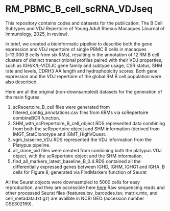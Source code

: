 # RM_PBMC_B_cell_scRNA_VDJseq
This repository contains codes and datasets for the publication: The B Cell Subtypes and VDJ Repertoire of Young Adult Rhesus Macaques (Journal of Immunology, 2025, in review).

In brief, we created a bioinformatic pipeline to describe both the gene expression and VDJ repertoire of single PBMC B cells in macaques (~13,000 B cells from six RMs), resulting in the annotation of 12 RM B cell clusters of distinct transcriptional profiles paired with their VDJ properties, such as IGH/K/L-V(D)JC gene family and subtype usage, CSR status, SHM rate and levels, CDRH3 AA length and hydrophobicity scores. Both gene expression and the VDJ repertoire of the global RM B cell population were also described. 

Here are all the original (non-downsampled) datasets for the generation of the main figures. 
1. scReoertoire_B_cell files were generated from filtered_contig_annotations.csv files from 6RMs via scRepertoire combineBCR function.
2. SHM_with_scPrepertoire_B_cell_object.RDS represented data combining from both the scRepertoire object and SHM information (derived from IMGT_StatClonotype and IGMT_HighVQuest. 
3. vgm_baseline_VDJ.RDS represented the VDJ information from the Platypus pipeline.
4. all_clone_pid files were created from combining both the platypus VDJ object, with the scRepertoire object and the SHM information. 
5. find_all_markers_latest_baseline_B_0.4.RDS contained all the differentially expressed genes between IGHD, IGHM, IGHG1 and IGHA, B cells for Figure 8, generated via FindMarkers function of Seurat

All the Seurat objects were downsampled to 5000 cells for easy reproduction, and they are accessible here [here](https://drive.google.com/drive/folders/13vwu4l_OMG-6dXU3cWPqLD0h93fYBzVe?usp=sharing)
Raw sequencing reads and other processed Seurat files (features.tsv, barcodes.tsv, matrix.mtx, and cell_metadata.txt.gz) are availble in NCBI GEO (accession number GSE302169).
